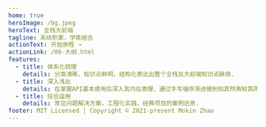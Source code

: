 ```yaml
---
home: true
heroImage: /bg.jpeg
heroText: 全栈大前端
tagline: 系统积累，学练结合
actionText: 开始旅程 →
actionLink: /00-大纲.html
features:
  - title: 体系化梳理
    details: 分类清晰，知识点鲜明，结构化表达出整个全栈及大前端知识点脉络.
  - title: 深入浅出
    details: 在掌握API基本使用后深入其内在原理，通过手写循序渐进做到知其然再知其所以然.
  - title: 综合运用
    details: 常见问题解决方案，工程化实践，经典项目的案例还原.
footer: MIT Licensed | Copyright © 2021-present Mokin Zhao
---
```

